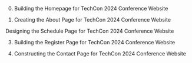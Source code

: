 
0. Building the Homepage for TechCon 2024 Conference Website

1. Creating the About Page for TechCon 2024 Conference Website

Designing the Schedule Page for TechCon 2024 Conference Website

3. Building the Register Page for TechCon 2024 Conference Website

4. Constructing the Contact Page for TechCon 2024 Conference Website
